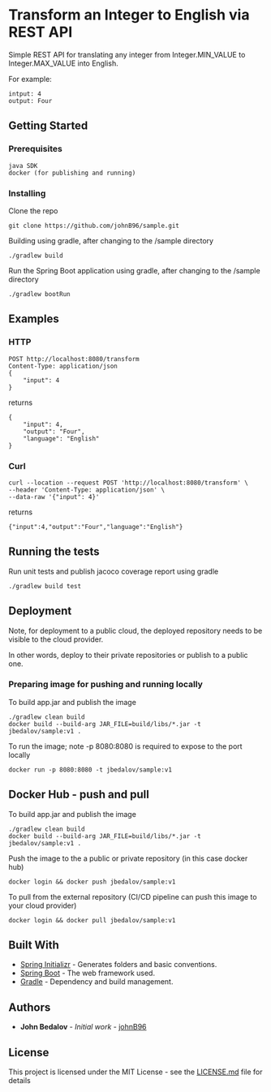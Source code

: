 # Transform an Integer to English via REST API

Simple REST API for translating any integer from Integer.MIN_VALUE to Integer.MAX_VALUE into English.

For example:

```
intput: 4
output: Four
```

## Getting Started

### Prerequisites

```
java SDK
docker (for publishing and running)
```

### Installing

Clone the repo

```
git clone https://github.com/johnB96/sample.git
```

Building using gradle, after changing to the /sample directory

```
./gradlew build
```

Run the Spring Boot application using gradle, after changing to the /sample directory

```
./gradlew bootRun
```

## Examples

### HTTP

```
POST http://localhost:8080/transform
Content-Type: application/json
{
    "input": 4
}
```

returns
```
{
    "input": 4,
    "output": "Four",
    "language": "English"
}
```

### Curl

```
curl --location --request POST 'http://localhost:8080/transform' \
--header 'Content-Type: application/json' \
--data-raw '{"input": 4}'
```

returns
```
{"input":4,"output":"Four","language":"English"}
```

## Running the tests

Run unit tests and publish jacoco coverage report using gradle
```
./gradlew build test
```

## Deployment

Note, for deployment to a public cloud, the deployed repository needs to be visible to the cloud provider.

In other words, deploy to their private repositories or publish to a public one.

### Preparing image for pushing and running locally

To build app.jar and publish the image
```
./gradlew clean build
docker build --build-arg JAR_FILE=build/libs/*.jar -t jbedalov/sample:v1 .
```

To run the image; note -p 8080:8080 is required to expose to the port locally
```
docker run -p 8080:8080 -t jbedalov/sample:v1
```

## Docker Hub - push and pull

To build app.jar and publish the image
```
./gradlew clean build
docker build --build-arg JAR_FILE=build/libs/*.jar -t jbedalov/sample:v1 .
```

Push the image to the a public or private repository (in this case docker hub)
```
docker login && docker push jbedalov/sample:v1
```

To pull from the external repository (CI/CD pipeline can push this image to your cloud provider)
```
docker login && docker pull jbedalov/sample:v1
```

## Built With

* [Spring Initializr](https://start.spring.io/) - Generates folders and basic conventions.
* [Spring Boot](https://spring.io/projects/spring-boot) - The web framework used.
* [Gradle](https://gradle.org/) - Dependency and build management.

## Authors

* **John Bedalov** - *Initial work* - [johnB96](https://github.com/johnB96)

## License

This project is licensed under the MIT License - see the [LICENSE.md](LICENSE.md) file for details
